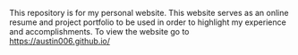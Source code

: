 This repository is for my personal website.
This website serves as an online resume and project portfolio to be used in order to highlight my experience and accomplishments. 
To view the website go to https://austin006.github.io/
